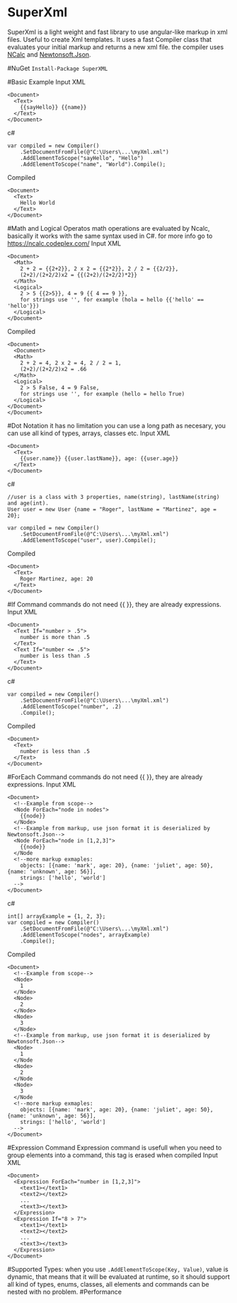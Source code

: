 # SuperXml

SuperXml is a light weight and fast library to use angular-like markup in xml files.
Useful to create Xml templates.
It uses a fast Compiler class that evaluates your initial markup and returns a new xml file.
the compiler uses [NCalc](https://www.nuget.org/packages/ncalc/) and [Newtonsoft.Json](http://www.newtonsoft.com/json).

#NuGet
`Install-Package SuperXML `

#Basic Example
Input XML
```
<Document>
  <Text>
    {{sayHello}} {{name}}
  </Text>
</Document>
```
c#
```
var compiled = new Compiler()
    .SetDocumentFromFile(@"C:\Users\...\myXml.xml")
    .AddElementToScope("sayHello", "Hello")
    .AddElementToScope("name", "World").Compile();
```
Compiled
```
<Document>
  <Text>
    Hello World
  </Text>
</Document>
```
#Math and Logical Operatos
math operations are evaluated by Ncalc, basically it works with the same syntax used in C#. for more info go to https://ncalc.codeplex.com/
Input XML
```
<Document>
  <Math>
    2 + 2 = {{2+2}}, 2 x 2 = {{2*2}}, 2 / 2 = {{2/2}},
    (2+2)/(2+2/2)x2 = {{(2+2)/(2+2/2)*2}}
  </Math>
  <Logical>
    2 > 5 {{2>5}}, 4 = 9 {{ 4 == 9 }},
    for strings use '', for example (hola = hello {{'hello' == 'hello'}})
  </Logical>
</Document>
```
Compiled
```
<Document>
  <Document>
  <Math>
    2 + 2 = 4, 2 x 2 = 4, 2 / 2 = 1,
    (2+2)/(2+2/2)x2 = .66
  </Math>
  <Logical>
    2 > 5 False, 4 = 9 False,
    for strings use '', for example (hello = hello True)
  </Logical>
</Document>
</Document>
```
#Dot Notation
it has no limitation you can use a long path as necesary, you can use all kind of types, arrays, classes etc.
Input XML
```
<Document>
  <Text>
    {{user.name}} {{user.lastName}}, age: {{user.age}}
  </Text>
</Document>
```
c#
```
//user is a class with 3 properties, name(string), lastName(string) and age(int).
User user = new User {name = "Roger", lastName = "Martinez", age = 20};

var compiled = new Compiler()
    .SetDocumentFromFile(@"C:\Users\...\myXml.xml")
    .AddElementToScope("user", user).Compile();
```
Compiled
```
<Document>
  <Text>
    Roger Martinez, age: 20
  </Text>
</Document>
```
#If Command
commands do not need {{ }}, they are already expressions.
Input XML
```
<Document>
  <Text If="number > .5">
    number is more than .5
  </Text>
  <Text If="number <= .5">
    number is less than .5
  </Text>
</Document>
```
c#
```
var compiled = new Compiler()
    .SetDocumentFromFile(@"C:\Users\...\myXml.xml")
    .AddElementToScope("number", .2)
    .Compile();
```
Compiled
```
<Document>
  <Text>
    number is less than .5
  </Text>
</Document>
```
#ForEach Command
commands do not need {{ }}, they are already expressions.
Input XML
```
<Document>
  <!--Example from scope-->
  <Node ForEach="node in nodes">
    {{node}}
  </Node>
  <!--Example from markup, use json format it is deserialized by Newtonsoft.Json-->
  <Node ForEach="node in [1,2,3]"> 
    {{node}}
  </Node
  <!--more markup exmaples:
    objects: [{name: 'mark', age: 20}, {name: 'juliet', age: 50}, {name: 'unknown', age: 56}],
    strings: ['hello', 'world']
  -->
</Document>
```
c#
```
int[] arrayExample = {1, 2, 3};
var compiled = new Compiler()
    .SetDocumentFromFile(@"C:\Users\...\myXml.xml")
    .AddElementToScope("nodes", arrayExample)
    .Compile();
```
Compiled
```
<Document>
  <!--Example from scope-->
  <Node>
    1
  </Node>
  <Node>
    2
  </Node>
  <Node>
    3
  </Node>
  <!--Example from markup, use json format it is deserialized by Newtonsoft.Json-->
  <Node> 
    1
  </Node
  <Node> 
    2
  </Node
  <Node> 
    3
  </Node
  <!--more markup exmaples:
    objects: [{name: 'mark', age: 20}, {name: 'juliet', age: 50}, {name: 'unknown', age: 56}],
    strings: ['hello', 'world']
  -->
</Document>
```
#Expression Command
Expression command is usefull when you need to group elements into a command, this tag is erased when compiled
Input XML
```
<Document>
  <Expression ForEach="number in [1,2,3]">
    <text1></text1>
    <text2></text2>
    ...
    <text3></text3>
  </Expression>
  <Expression If="8 > 7">
    <text1></text1>
    <text2></text2>
    ...
    <text3></text3>
  </Expression>
</Document>
```
#Supported Types:
when you use `.AddElementToScope(Key, Value)`, value is dynamic, that means that it will be evaluated at runtime, so 
it should support all kind of types, enums, classes, all elements and commands can be nested with no problem.
#Performance
